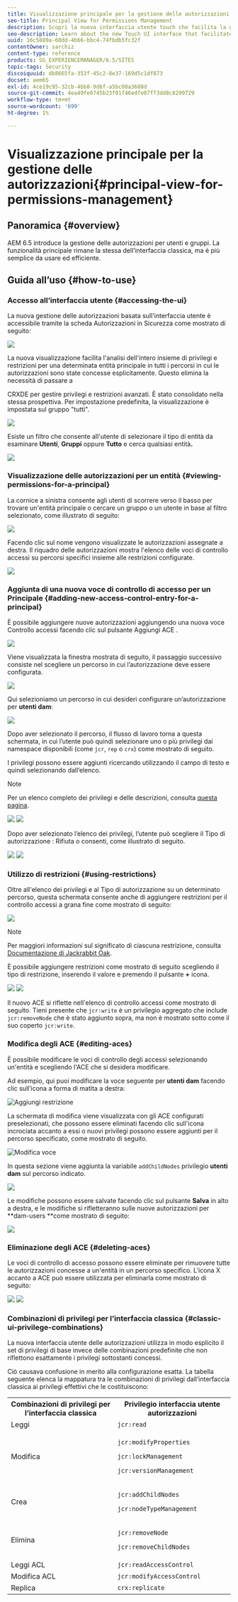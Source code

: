 ```yaml
---
title: Visualizzazione principale per la gestione delle autorizzazioni
seo-title: Principal View for Permissions Management
description: Scopri la nuova interfaccia utente touch che facilita la gestione delle autorizzazioni.
seo-description: Learn about the new Touch UI interface that facilitates permissions management.
uuid: 16c5889a-60dd-4b66-bbc4-74fbdb5fc32f
contentOwner: sarchiz
content-type: reference
products: SG_EXPERIENCEMANAGER/6.5/SITES
topic-tags: Security
discoiquuid: db8665fa-353f-45c2-8e37-169d5c1df873
docset: aem65
exl-id: 4ce19c95-32cb-4bb8-9d6f-a5bc08a3688d
source-git-commit: 4ea49fe6745b23f01f46edfe07ff3dd8c8299729
workflow-type: tm+mt
source-wordcount: '699'
ht-degree: 1%

---
```


# Visualizzazione principale per la gestione delle autorizzazioni{#principal-view-for-permissions-management}

## Panoramica {#overview}

AEM 6.5 introduce la gestione delle autorizzazioni per utenti e gruppi. La funzionalità principale rimane la stessa dell’interfaccia classica, ma è più semplice da usare ed efficiente.

## Guida all’uso {#how-to-use}

### Accesso all’interfaccia utente {#accessing-the-ui}

La nuova gestione delle autorizzazioni basata sull&#39;interfaccia utente è accessibile tramite la scheda Autorizzazioni in Sicurezza come mostrato di seguito:

![](assets/screen_shot_2019-03-17at63333pm.png)

La nuova visualizzazione facilita l&#39;analisi dell&#39;intero insieme di privilegi e restrizioni per una determinata entità principale in tutti i percorsi in cui le autorizzazioni sono state concesse esplicitamente. Questo elimina la necessità di passare a

CRXDE per gestire privilegi e restrizioni avanzati. È stato consolidato nella stessa prospettiva. Per impostazione predefinita, la visualizzazione è impostata sul gruppo &quot;tutti&quot;.

![](assets/unu-1.png)

Esiste un filtro che consente all&#39;utente di selezionare il tipo di entità da esaminare **Utenti**, **Gruppi** oppure **Tutto** e cerca qualsiasi entità&#x200B;**.**

![](assets/image2019-3-20_23-52-51.png)

### Visualizzazione delle autorizzazioni per un entità {#viewing-permissions-for-a-principal}

La cornice a sinistra consente agli utenti di scorrere verso il basso per trovare un&#39;entità principale o cercare un gruppo o un utente in base al filtro selezionato, come illustrato di seguito:

![](assets/doi-1.png)

Facendo clic sul nome vengono visualizzate le autorizzazioni assegnate a destra. Il riquadro delle autorizzazioni mostra l&#39;elenco delle voci di controllo accessi su percorsi specifici insieme alle restrizioni configurate.

![](assets/trei-1.png)

### Aggiunta di una nuova voce di controllo di accesso per un Principale {#adding-new-access-control-entry-for-a-principal}

È possibile aggiungere nuove autorizzazioni aggiungendo una nuova voce Controllo accessi facendo clic sul pulsante Aggiungi ACE .

![](assets/patru.png)

Viene visualizzata la finestra mostrata di seguito, il passaggio successivo consiste nel scegliere un percorso in cui l’autorizzazione deve essere configurata.

![](assets/cinci-1.png)

Qui selezioniamo un percorso in cui desideri configurare un’autorizzazione per **utenti dam**:

![](assets/sase-1.png)

Dopo aver selezionato il percorso, il flusso di lavoro torna a questa schermata, in cui l’utente può quindi selezionare uno o più privilegi dai namespace disponibili (come `jcr`, `rep` o `crx`) come mostrato di seguito.

I privilegi possono essere aggiunti ricercando utilizzando il campo di testo e quindi selezionando dall’elenco.

>[!NOTE]
>
>Per un elenco completo dei privilegi e delle descrizioni, consulta [questa pagina](/help/sites-administering/user-group-ac-admin.md#access-right-management).

![](assets/image2019-3-21_0-5-47.png) ![](assets/image2019-3-21_0-6-53.png)

Dopo aver selezionato l’elenco dei privilegi, l’utente può scegliere il Tipo di autorizzazione : Rifiuta o consenti, come illustrato di seguito.

![](assets/screen_shot_2019-03-17at63938pm.png) ![](assets/screen_shot_2019-03-17at63947pm.png)

### Utilizzo di restrizioni {#using-restrictions}

Oltre all&#39;elenco dei privilegi e al Tipo di autorizzazione su un determinato percorso, questa schermata consente anche di aggiungere restrizioni per il controllo accessi a grana fine come mostrato di seguito:

![](assets/image2019-3-21_1-4-14.png)

>[!NOTE]
>
>Per maggiori informazioni sul significato di ciascuna restrizione, consulta [Documentazione di Jackrabbit Oak](http://jackrabbit.apache.org/oak/docs/security/authorization/restriction.html).

È possibile aggiungere restrizioni come mostrato di seguito scegliendo il tipo di restrizione, inserendo il valore e premendo il pulsante **+** icona.

![](assets/sapte-1.png) ![](assets/opt-1.png)

Il nuovo ACE si riflette nell&#39;elenco di controllo accessi come mostrato di seguito. Tieni presente che `jcr:write` è un privilegio aggregato che include `jcr:removeNode` che è stato aggiunto sopra, ma non è mostrato sotto come il suo coperto `jcr:write`.

### Modifica degli ACE {#editing-aces}

È possibile modificare le voci di controllo degli accessi selezionando un&#39;entità e scegliendo l&#39;ACE che si desidera modificare.

Ad esempio, qui puoi modificare la voce seguente per **utenti dam** facendo clic sull’icona a forma di matita a destra:

![Aggiungi restrizione](assets/image2019-3-21_0-35-39.png)

La schermata di modifica viene visualizzata con gli ACE configurati preselezionati, che possono essere eliminati facendo clic sull&#39;icona incrociata accanto a essi o nuovi privilegi possono essere aggiunti per il percorso specificato, come mostrato di seguito.

![Modifica voce](assets/noua-1.png)

In questa sezione viene aggiunta la variabile `addChildNodes` privilegio **utenti dam** sul percorso indicato.

![](assets/image2019-3-21_0-45-35.png)

Le modifiche possono essere salvate facendo clic sul pulsante **Salva** in alto a destra, e le modifiche si rifletteranno sulle nuove autorizzazioni per **dam-users **come mostrato di seguito:

![](assets/zece-1.png)

### Eliminazione degli ACE {#deleting-aces}

Le voci di controllo di accesso possono essere eliminate per rimuovere tutte le autorizzazioni concesse a un&#39;entità in un percorso specifico. L’icona X accanto a ACE può essere utilizzata per eliminarla come mostrato di seguito:

![](assets/image2019-3-21_0-53-19.png) ![](assets/unspe.png)

### Combinazioni di privilegi per l’interfaccia classica {#classic-ui-privilege-combinations}

La nuova interfaccia utente delle autorizzazioni utilizza in modo esplicito il set di privilegi di base invece delle combinazioni predefinite che non riflettono esattamente i privilegi sottostanti concessi.

Ciò causava confusione in merito alla configurazione esatta. La tabella seguente elenca la mappatura tra le combinazioni di privilegi dall’interfaccia classica ai privilegi effettivi che le costituiscono:

<table>
 <tbody>
  <tr>
   <th>Combinazioni di privilegi per l’interfaccia classica</th>
   <th>Privilegio interfaccia utente autorizzazioni</th>
  </tr>
  <tr>
   <td>Leggi</td>
   <td><code>jcr:read</code></td>
  </tr>
  <tr>
   <td>Modifica</td>
   <td><p><code>jcr:modifyProperties</code></p> <p><code>jcr:lockManagement</code></p> <p><code>jcr:versionManagement</code></p> </td>
  </tr>
  <tr>
   <td>Crea</td>
   <td><p><code>jcr:addChildNodes</code></p> <p><code>jcr:nodeTypeManagement</code></p> </td>
  </tr>
  <tr>
   <td>Elimina</td>
   <td><p><code>jcr:removeNode</code></p> <p><code>jcr:removeChildNodes</code></p> </td>
  </tr>
  <tr>
   <td>Leggi ACL</td>
   <td><code>jcr:readAccessControl</code></td>
  </tr>
  <tr>
   <td>Modifica ACL</td>
   <td><code>jcr:modifyAccessControl</code></td>
  </tr>
  <tr>
   <td>Replica</td>
   <td><code>crx:replicate</code></td>
  </tr>
 </tbody>
</table>
